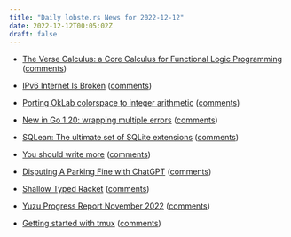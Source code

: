 ```yaml
---
title: "Daily lobste.rs News for 2022-12-12"
date: 2022-12-12T00:05:02Z
draft: false
---
```






- [The Verse Calculus: a Core Calculus for Functional Logic Programming](https://simon.peytonjones.org/assets/pdfs/verse-conf.pdf)
  ([comments](https://lobste.rs/s/neochc/verse_calculus_core_calculus_for))



- [IPv6 Internet Is Broken](https://adminhacks.com/broken-IPv6.html)
  ([comments](https://lobste.rs/s/wvl3in/ipv6_internet_is_broken))



- [Porting OkLab colorspace to integer arithmetic](http://blog.pkh.me/p/38-porting-oklab-colorspace-to-integer-arithmetic.html)
  ([comments](https://lobste.rs/s/xcbeth/porting_oklab_colorspace_integer))



- [New in Go 1.20: wrapping multiple errors](https://lukas.zapletalovi.com/posts/2022/wrapping-multiple-errors/)
  ([comments](https://lobste.rs/s/y3kk8n/new_go_1_20_wrapping_multiple_errors))



- [SQLean: The ultimate set of SQLite extensions](https://github.com/nalgeon/sqlean)
  ([comments](https://lobste.rs/s/xtgvgp/sqlean_ultimate_set_sqlite_extensions))



- [You should write more](https://lcamtuf.substack.com/p/you-should-write-more)
  ([comments](https://lobste.rs/s/fdjsmk/you_should_write_more))



- [Disputing A Parking Fine with ChatGPT](https://notesbylex.com/disputing-a-parking-fine-with-chatgpt.html)
  ([comments](https://lobste.rs/s/umi2m0/disputing_parking_fine_with_chatgpt))



- [Shallow Typed Racket](https://cs.brown.edu/people/bgreenma/resources/talks/g-rcon-2020.pdf)
  ([comments](https://lobste.rs/s/3rvawz/shallow_typed_racket))



- [Yuzu Progress Report November 2022](https://yuzu-emu.org/entry/yuzu-progress-report-nov-2022/)
  ([comments](https://lobste.rs/s/93odsg/yuzu_progress_report_november_2022))



- [Getting started with tmux](https://ittavern.com/getting-started-with-tmux/)
  ([comments](https://lobste.rs/s/hgt1a2/getting_started_with_tmux))


